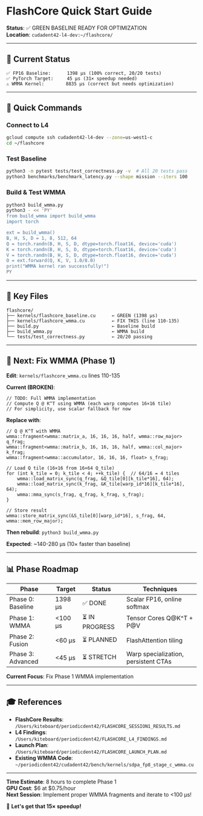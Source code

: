 # FlashCore Quick Start Guide

**Status**: ✅ GREEN BASELINE READY FOR OPTIMIZATION  
**Location**: `cudadent42-l4-dev:~/flashcore/`

---

## 🎯 Current Status

```
✅ FP16 Baseline:      1398 μs (100% correct, 20/20 tests)
✅ PyTorch Target:     45 μs (31× speedup needed)
⚠️ WMMA Kernel:        8835 μs (correct but needs optimization)
```

---

## 🚀 Quick Commands

### Connect to L4
```bash
gcloud compute ssh cudadent42-l4-dev --zone=us-west1-c
cd ~/flashcore
```

### Test Baseline
```bash
python3 -m pytest tests/test_correctness.py -v  # All 20 tests pass
python3 benchmarks/benchmark_latency.py --shape mission --iters 100
```

### Build & Test WMMA
```bash
python3 build_wmma.py
python3 - << 'PY'
from build_wmma import build_wmma
import torch

ext = build_wmma()
B, H, S, D = 1, 8, 512, 64
Q = torch.randn(B, H, S, D, dtype=torch.float16, device='cuda')
K = torch.randn(B, H, S, D, dtype=torch.float16, device='cuda')
V = torch.randn(B, H, S, D, dtype=torch.float16, device='cuda')
O = ext.forward(Q, K, V, 1.0/8.0)
print("WMMA kernel ran successfully!")
PY
```

---

## 📁 Key Files

```
flashcore/
├── kernels/flashcore_baseline.cu      ← GREEN (1398 μs)
├── kernels/flashcore_wmma.cu          ← FIX THIS (line 110-135)
├── build.py                           ← Baseline build
├── build_wmma.py                      ← WMMA build
└── tests/test_correctness.py          ← 20/20 passing
```

---

## 🔧 Next: Fix WMMA (Phase 1)

**Edit**: `kernels/flashcore_wmma.cu` lines 110-135

**Current (BROKEN)**:
```cuda
// TODO: Full WMMA implementation
// Compute Q @ K^T using WMMA (each warp computes 16×16 tile)
// For simplicity, use scalar fallback for now
```

**Replace with**:
```cuda
// Q @ K^T with WMMA
wmma::fragment<wmma::matrix_a, 16, 16, 16, half, wmma::row_major> q_frag;
wmma::fragment<wmma::matrix_b, 16, 16, 16, half, wmma::col_major> k_frag;
wmma::fragment<wmma::accumulator, 16, 16, 16, float> s_frag;

// Load Q tile (16×16 from 16×64 Q_tile)
for (int k_tile = 0; k_tile < 4; ++k_tile) {  // 64/16 = 4 tiles
    wmma::load_matrix_sync(q_frag, &Q_tile[0][k_tile*16], 64);
    wmma::load_matrix_sync(k_frag, &K_tile[warp_id*16][k_tile*16], 64);
    wmma::mma_sync(s_frag, q_frag, k_frag, s_frag);
}

// Store result
wmma::store_matrix_sync(&S_tile[0][warp_id*16], s_frag, 64, wmma::mem_row_major);
```

**Then rebuild**: `python3 build_wmma.py`

**Expected**: ~140-280 μs (10× faster than baseline)

---

## 📊 Phase Roadmap

| Phase | Target | Status | Techniques |
|-------|--------|--------|------------|
| Phase 0: Baseline | 1398 μs | ✅ DONE | Scalar FP16, online softmax |
| Phase 1: WMMA | <100 μs | ⏳ IN PROGRESS | Tensor Cores Q@K^T + P@V |
| Phase 2: Fusion | <60 μs | ⏳ PLANNED | FlashAttention tiling |
| Phase 3: Advanced | <45 μs | ⏳ STRETCH | Warp specialization, persistent CTAs |

**Current Focus**: Fix Phase 1 WMMA implementation

---

## 🎓 References

- **FlashCore Results**: `/Users/kiteboard/periodicdent42/FLASHCORE_SESSION1_RESULTS.md`
- **L4 Findings**: `/Users/kiteboard/periodicdent42/FLASHCORE_L4_FINDINGS.md`
- **Launch Plan**: `/Users/kiteboard/periodicdent42/FLASHCORE_LAUNCH_PLAN.md`
- **Existing WMMA Code**: `~/periodicdent42/cudadent42/bench/kernels/sdpa_fp8_stage_c_wmma.cu`

---

**Time Estimate**: 8 hours to complete Phase 1  
**GPU Cost**: $6 at $0.75/hour  
**Next Session**: Implement proper WMMA fragments and iterate to <100 μs!

🚀 **Let's get that 15× speedup!**

